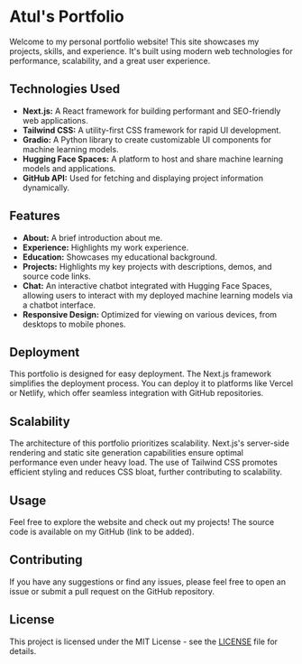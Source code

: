 
# Atul's Portfolio

Welcome to my personal portfolio website! This site showcases my projects, skills, and experience. It's built using modern web technologies for performance, scalability, and a great user experience.


## Technologies Used

*   **Next.js:** A React framework for building performant and SEO-friendly web applications.
*   **Tailwind CSS:** A utility-first CSS framework for rapid UI development.
*   **Gradio:** A Python library to create customizable UI components for machine learning models.
*   **Hugging Face Spaces:** A platform to host and share machine learning models and applications.
*   **GitHub API:** Used for fetching and displaying project information dynamically.


## Features

*   **About:** A brief introduction about me.
*   **Experience:** Highlights my work experience.
*   **Education:** Showcases my educational background.
*   **Projects:** Highlights my key projects with descriptions, demos, and source code links.
*   **Chat:** An interactive chatbot integrated with Hugging Face Spaces, allowing users to interact with my deployed machine learning models via a chatbot interface.
*   **Responsive Design:** Optimized for viewing on various devices, from desktops to mobile phones.

## Deployment

This portfolio is designed for easy deployment.  The Next.js framework simplifies the deployment process.  You can deploy it to platforms like Vercel or Netlify, which offer seamless integration with GitHub repositories.

## Scalability

The architecture of this portfolio prioritizes scalability. Next.js's server-side rendering and static site generation capabilities ensure optimal performance even under heavy load. The use of Tailwind CSS promotes efficient styling and reduces CSS bloat, further contributing to scalability.

## Usage

Feel free to explore the website and check out my projects! The source code is available on my GitHub (link to be added).

## Contributing

If you have any suggestions or find any issues, please feel free to open an issue or submit a pull request on the GitHub repository.

## License


This project is licensed under the MIT License - see the [LICENSE](LICENSE) file for details.


